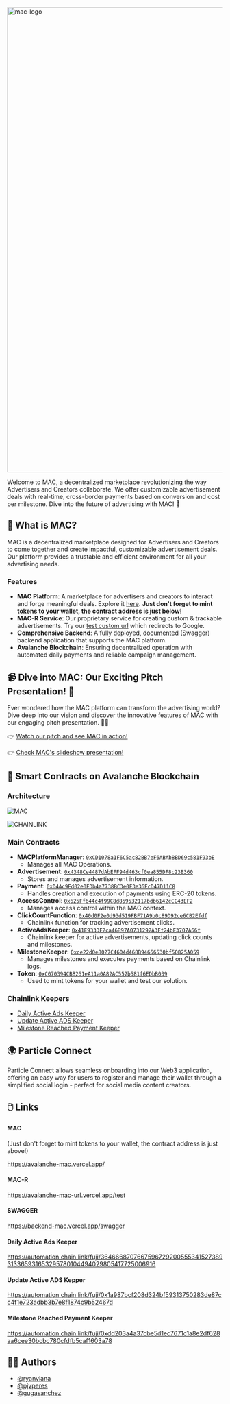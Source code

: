 <img width="1086" alt="mac-logo" src="https://github.com/ryanviana/mac/assets/70733914/432baa45-366b-4bc2-aaf4-16c88ec60aa2">

Welcome to MAC, a decentralized marketplace revolutionizing the way Advertisers and Creators collaborate. We offer customizable advertisement deals with real-time, cross-border payments based on conversion and cost per milestone. Dive into the future of advertising with MAC! 🚀

## 🌟 What is MAC?

MAC is a decentralized marketplace designed for Advertisers and Creators to come together and create impactful, customizable advertisement deals. Our platform provides a trustable and efficient environment for all your advertising needs.

### Features

- **MAC Platform**: A marketplace for advertisers and creators to interact and forge meaningful deals. Explore it [here](https://avalanche-mac.vercel.app/). **Just don't forget to mint tokens to your wallet, the contract address is just below**!
- **MAC-R Service**: Our proprietary service for creating custom & trackable advertisements. Try our [test custom url](https://avalanche-mac-url.vercel.app/test) which redirects to Google.
- **Comprehensive Backend**: A fully deployed, [documented](https://backend-mac.vercel.app/swagger) (Swagger) backend application that supports the MAC platform. 
- **Avalanche Blockchain**: Ensuring decentralized operation with automated daily payments and reliable campaign management.

## 📹 Dive into MAC: Our Exciting Pitch Presentation! 🌟

Ever wondered how the MAC platform can transform the advertising world? Dive deep into our vision and discover the innovative features of MAC with our engaging pitch presentation. 🚀🎥

👉 [Watch our pitch and see MAC in action!](https://youtu.be/Ay8OJkFNwkg)


👉 [Check MAC's slideshow presentation!](https://www.canva.com/design/DAF9ivFcW38/uxTvzCmQmfAECCjMqo2lug/view?utm_content=DAF9ivFcW38&utm_campaign=share_your_design&utm_medium=link&utm_source=shareyourdesignpanel)

## 🚀 Smart Contracts on Avalanche Blockchain

### Architecture
![MAC](https://github.com/ryanviana/mac/assets/70733914/cb2d9af5-a3f2-4043-a34f-e4dac08f93b7)

![CHAINLINK](https://github.com/pjvperes/avalanche-mac/assets/70733914/2a1fb615-19c4-4514-bd71-b96c6db5a9c3)

### Main Contracts

- **MACPlatformManager**: [`0xCD1078a1F6C5ac82BB7eF6ABAb8BD69c581F93bE`](https://subnets-test.avax.network/c-chain/address/0x07c420C56BaeFc7cD6c4828d58d68e6ba23B1d28)
  - Manages all MAC Operations.
- **Advertisement**: [`0x4348Ce4487dAbEFF94d463cf0ea855DF8c23B360`](https://subnets-test.avax.network/c-chain/address/0x4348Ce4487dAbEFF94d463cf0ea855DF8c23B360)
  - Stores and manages advertisement information.
- **Payment**: [`0xD4Ac9Ed02e0EDb4a7738BC3e0F3e36EcD47D11C8`](https://subnets-test.avax.network/c-chain/address/0xD4Ac9Ed02e0EDb4a7738BC3e0F3e36EcD47D11C8)
  - Handles creation and execution of payments using ERC-20 tokens.
- **AccessControl**: [`0x625Ff644c4f99C8d859532117bdb6142cCC43EF2`](https://subnets-test.avax.network/c-chain/address/0x625Ff644c4f99C8d859532117bdb6142cCC43EF2)
  - Manages access control within the MAC context.
- **ClickCountFunction**: [`0x40d0F2e0d93d519FBF71A9b0c89D92ce6CB2Efdf`](https://subnets-test.avax.network/c-chain/address/0x40d0F2e0d93d519FBF71A9b0c89D92ce6CB2Efdf)
  - Chainlink function for tracking advertisement clicks.
- **ActiveAdsKeeper**: [`0x41E933DF2ca46B97A0731292A3Ff24bF3707A66f`](https://subnets-test.avax.network/c-chain/address/0x41E933DF2ca46B97A0731292A3Ff24bF3707A66f)
  - Chainlink keeper for active advertisements, updating click counts and milestones.
- **MilestoneKeeper**: [`0xce22d0e8027C4604d468B94656530bf50825A059`](https://subnets-test.avax.network/c-chain/address/0xce22d0e8027C4604d468B94656530bf50825A059)
  - Manages milestones and executes payments based on Chainlink logs.
- **Token**: [`0xC070394CBB261eA11a0A82AC552b581f6EDbB039`](https://subnets-test.avax.network/c-chain/address/0xC070394CBB261eA11a0A82AC552b581f6EDbB039)
  - Used to mint tokens for your wallet and test our solution.

### Chainlink Keepers

- [Daily Active Ads Keeper](https://automation.chain.link/fuji/3646668707667596729200555341527389313365931653295780104494029805417725006916)
- [Update Active ADS Keeper](https://automation.chain.link/fuji/0x1a987bcf208d324bf59313750283de87cc4f1e723adbb3b7e8f1874c9b52467d)
- [Milestone Reached Payment Keeper](https://automation.chain.link/fuji/0xdd203a4a37cbe5d1ec7671c1a8e2df628aa6cee30bcbc780cfdfb5caf1603a78)

## 🌍 Particle Connect

Particle Connect allows seamless onboarding into our Web3 application, offering an easy way for users to register and manage their wallet through a simplified social login - perfect for social media content creators.



## 🖱️ Links

#### MAC
(Just don't forget to mint tokens to your wallet, the contract address is just above!)

https://avalanche-mac.vercel.app/

#### MAC-R
https://avalanche-mac-url.vercel.app/test

#### SWAGGER
https://backend-mac.vercel.app/swagger

#### Daily Active Ads Keeper
https://automation.chain.link/fuji/3646668707667596729200555341527389313365931653295780104494029805417725006916

#### Update Active ADS Kepper
https://automation.chain.link/fuji/0x1a987bcf208d324bf59313750283de87cc4f1e723adbb3b7e8f1874c9b52467d

#### Milestone Reached Payment Keeper
https://automation.chain.link/fuji/0xdd203a4a37cbe5d1ec7671c1a8e2df628aa6cee30bcbc780cfdfb5caf1603a78



## 👨‍💻 Authors

- [@ryanviana](https://www.github.com/ryanviana)
- [@pjvperes](https://www.github.com/pjvperes)
- [@gugasanchez](https://www.github.com/gugasanchez)
